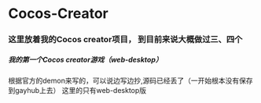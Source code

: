 # Cocos-Creator

### 这里放着我的Cocos creator项目， 到目前来说大概做过三、四个


##### 我的第一个Cocos creator游戏（web-desktop）
根据官方的demon来写的，可以说边写边抄,源码已经丢了（一开始根本没有保存到gayhub上去）
这里的只有web-desktop版
